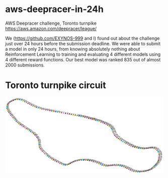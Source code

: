 # aws-deepracer-in-24h
AWS Deepracer challenge, Toronto turnpike
https://aws.amazon.com/deepracer/league/

We (https://github.com/EXYNOS-999 and I) found out about the challenge just over 24 hours before the submission deadline. We were able to submit a model in only 24 hours, from knowing absolutely nothing about Reinforcement Learning to training and evaluating 4 different models using 4 different reward functions. Our best model was ranked 835 out of almost 2000 submissions.

# Toronto turnpike circuit

![Toronto turnpike waypoints](https://github.com/dg1223/aws-deepracer-in-24h/blob/master/toronto-turnpike.png)
